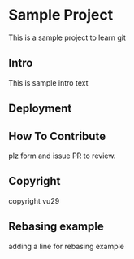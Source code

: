 # Sample Project
This is a sample project to learn git

## Intro
This is sample intro text

## Deployment

## How To Contribute
plz form and issue PR to review.

## Copyright 
copyright vu29

## Rebasing example
adding a line for rebasing example
